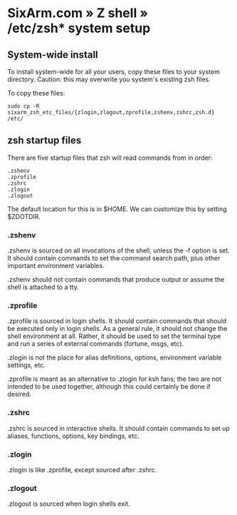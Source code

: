 # SixArm.com » Z shell » <br> /etc/zsh* system setup


## System-wide install


To install system-wide for all your users, copy these files to your system directory. Caution: this may overwrite you system's existing zsh files. 

To copy these files:

    sudo cp -R sixarm_zsh_etc_files/{zlogin,zlogout,zprofile,zshenv,zshrc,zsh.d} /etc/

## zsh startup files

There are five startup files that zsh will read commands from in order:

    .zshenv
    .zprofile
    .zshrc
    .zlogin
    .zlogout

The default location for this is in $HOME. We can customize this by setting $ZDOTDIR.


### .zshenv

.zshenv is sourced on all invocations of the shell, unless the -f option is set. It should contain commands to set the command search path, plus other important environment variables.

.zshenv should not contain commands that produce output or assume the shell is attached to a tty.


### .zprofile

.zprofile is sourced in login shells. It should contain commands that should be executed only in login shells. As a general rule, it should not change the shell environment at all. Rather, it should be used to set the terminal type and run a series of external commands (fortune, msgs, etc).

.zlogin is not the place for alias definitions, options, environment variable settings, etc.

.zprofile is meant as an alternative to .zlogin for ksh fans; the two are not intended to be used together, although this could certainly be done if desired. 


### .zshrc

.zshrc is sourced in interactive shells. It should contain commands to set up aliases, functions, options, key bindings, etc.


### .zlogin

.zlogin is like .zprofile, except sourced after .zshrc.



### .zlogout

.zlogout is sourced when login shells exit.


